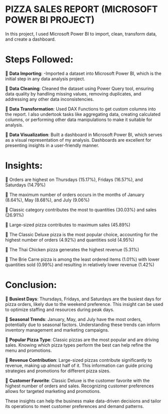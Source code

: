 # PIZZA SALES REPORT (MICROSOFT POWER BI PROJECT) 

In this project, I used Microsoft Power BI to import, clean, transform data, and create a dashboard.

# Steps Followed:

🔸 **Data Importing**: 
-Imported a dataset into Microsoft Power BI, which is the initial step in any data analysis project. 

🔸 **Data Cleaning**: Cleaned the dataset using Power Query tool, ensuring data quality by handling missing values, removing duplicates, and addressing any other data inconsistencies.

🔸 **Data Transformation**: Used DAX Functions to get custom columns into the report. I also undertook tasks like aggregating data, creating calculated columns, or performing other data manipulations to make it suitable for analysis.

🔸 **Data Visualization**: Built a dashboard in Microsoft Power BI, which serves as a visual representation of my analysis. Dashboards are excellent for presenting insights in a user-friendly manner.

# Insights:

🔹 Orders are highest on Thursdays (15.17%), Fridays (16.57%), and Saturdays (14.79%)

🔹 The maximum number of orders occurs in the months of January (8.64%), May (8.68%), and July (9.06%)

🔹 Classic category contributes the most to quantities (30.03%) and sales (26.91%)

🔹 Large-sized pizza contributes to maximum sales (45.89%)

🔹 The Classic Deluxe pizza is the most popular choice, accounting for the highest number of orders (4.92%) and quantities sold (4.95%)

🔹 The Thai Chicken pizza generates the highest revenue (5.31%)

🔹 The Brie Carre pizza is among the least ordered items (1.01%) with lower quantities sold (0.99%) and resulting in relatively lower revenue (1.42%)

# Conclusion:

🔎 **Busiest Days**: Thursdays, Fridays, and Saturdays are the busiest days for pizza orders, likely due to the weekend preference. This insight can be used to optimize staffing and resources during peak days.

🔎 **Seasonal Trends**: January, May, and July have the most orders, potentially due to seasonal factors. Understanding these trends can inform inventory management and marketing campaigns.

🔎 **Popular Pizza Type**: Classic pizzas are the most popular and are driving sales. Knowing which pizza types perform the best can help refine the menu and promotions.

🔎 **Revenue Contribution**: Large-sized pizzas contribute significantly to revenue, making up almost half of it. This information can guide pricing strategies and promotions for different pizza sizes.

🔎 **Customer Favorite**: Classic Deluxe is the customer favorite with the highest number of orders and sales. Recognizing customer preferences allows for targeted marketing and promotions.

These insights can help the business make data-driven decisions and tailor its operations to meet customer preferences and demand patterns.
